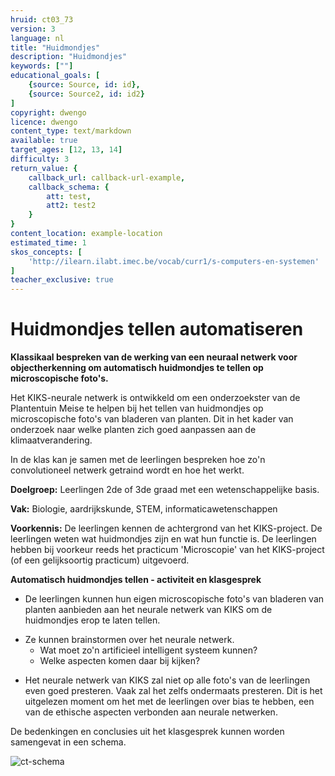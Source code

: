 ```yaml
---
hruid: ct03_73
version: 3
language: nl
title: "Huidmondjes"
description: "Huidmondjes"
keywords: [""]
educational_goals: [
    {source: Source, id: id}, 
    {source: Source2, id: id2}
]
copyright: dwengo
licence: dwengo
content_type: text/markdown
available: true
target_ages: [12, 13, 14]
difficulty: 3
return_value: {
    callback_url: callback-url-example,
    callback_schema: {
        att: test,
        att2: test2
    }
}
content_location: example-location
estimated_time: 1
skos_concepts: [
    'http://ilearn.ilabt.imec.be/vocab/curr1/s-computers-en-systemen'
]
teacher_exclusive: true
---
```

# Huidmondjes tellen automatiseren

**Klassikaal bespreken van de werking van een neuraal netwerk voor objectherkenning om automatisch huidmondjes te tellen op microscopische foto's.**

Het KIKS-neurale netwerk is ontwikkeld om een onderzoekster van de Plantentuin Meise te helpen bij het tellen van huidmondjes op microscopische foto's van bladeren van planten. Dit in het kader van onderzoek naar welke planten zich goed aanpassen aan de klimaatverandering. 

In de klas kan je samen met de leerlingen bespreken hoe zo'n convolutioneel netwerk getraind wordt en hoe het werkt.

**Doelgroep:** Leerlingen 2de of 3de graad met een wetenschappelijke basis.

**Vak:** Biologie, aardrijkskunde, STEM, informaticawetenschappen

**Voorkennis:** De leerlingen kennen de achtergrond van het KIKS-project. De leerlingen weten wat huidmondjes zijn en wat hun functie is. De leerlingen hebben bij voorkeur reeds het practicum 'Microscopie' van het KIKS-project (of een gelijksoortig practicum) uitgevoerd. 

<div class="alert alert-box alert-warning">
    <strong>Automatisch huidmondjes tellen - activiteit en klasgesprek</strong><br>
<ul><li>De leerlingen kunnen hun eigen microscopische foto's van bladeren van planten aanbieden aan het neurale netwerk van KIKS om de huidmondjes erop te laten tellen.</li></ul>
<ul><li>Ze kunnen brainstormen over het neurale netwerk.
    <ul><li> Wat moet zo'n artificieel intelligent systeem kunnen?</li></ul>
    <ul><li> Welke aspecten komen daar bij kijken?</li></ul>
</li></ul>
<ul><li>Het neurale netwerk van KIKS zal niet op alle foto's van de leerlingen even goed presteren. Vaak zal het zelfs ondermaats presteren. Dit is het uitgelezen moment om het met de leerlingen over bias te hebben, een van de ethische aspecten verbonden aan neurale netwerken. </li></ul>
</div>

De bedenkingen en conclusies uit het klasgesprek kunnen worden samengevat in een schema.

![ct-schema](@learning-object/m_ct03_73/nl/3)


